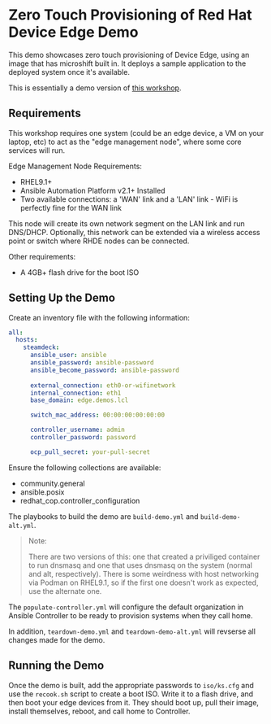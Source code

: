 # Zero Touch Provisioning of Red Hat Device Edge Demo

This demo showcases zero touch provisioning of Device Edge, using an image that has microshift built in. It deploys a sample application to the deployed system once it's available.

This is essentially a demo version of [this workshop](https://redhat-manufacturing.github.io/device-edge-workshops/exercises/rhde_aw_120/).

## Requirements

This workshop requires one system (could be an edge device, a VM on your laptop, etc) to act as the "edge management node", where some core services will run.

Edge Management Node Requirements:
- RHEL9.1+
- Ansible Automation Platform v2.1+ Installed
- Two available connections: a 'WAN' link and a 'LAN' link - WiFi is perfectly fine for the WAN link

This node will create its own network segment on the LAN link and run DNS/DHCP. Optionally, this network can be extended via a wireless access point or switch where RHDE nodes can be connected.

Other requirements:
- A 4GB+ flash drive for the boot ISO

## Setting Up the Demo

Create an inventory file with the following information:
```yaml
all:
  hosts:
    steamdeck:
      ansible_user: ansible
      ansible_password: ansible-password
      ansible_become_password: ansible-password
      
      external_connection: eth0-or-wifinetwork
      internal_connection: eth1
      base_domain: edge.demos.lcl

      switch_mac_address: 00:00:00:00:00:00

      controller_username: admin
      controller_password: password

      ocp_pull_secret: your-pull-secret
```

Ensure the following collections are available:
- community.general
- ansible.posix
- redhat_cop.controller_configuration

The playbooks to build the demo are `build-demo.yml` and `build-demo-alt.yml`.

> Note:
>
> There are two versions of this: one that created a priviliged container to run dnsmasq and one that uses dnsmasq on the system (normal and alt, respectively). There is some weirdness with host networking via Podman on RHEL9.1, so if the first one doesn't work as expected, use the alternate one.

The `populate-controller.yml` will configure the default organization in Ansible Controller to be ready to provision systems when they call home.

In addition, `teardown-demo.yml` and `teardown-demo-alt.yml` will revserse all changes made for the demo.

## Running the Demo

Once the demo is built, add the appropriate passwords to `iso/ks.cfg` and use the `recook.sh` script to create a boot ISO. Write it to a flash drive, and then boot your edge devices from it. They should boot up, pull their image, install themselves, reboot, and call home to Controller.
